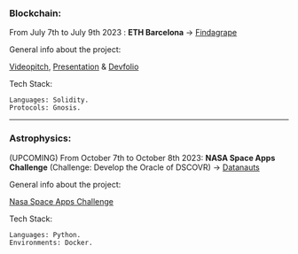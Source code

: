 ### Blockchain:

From July 7th to July 9th 2023 : **ETH Barcelona** -> [Findagrape](https://github.com/3bow/findagrape)

General info about the project:

[Videopitch](https://www.youtube.com/watch?v=Nz-BkP3CPdQ), [Presentation](https://file.notion.so/f/s/1a89924a-4044-4d97-b4b2-7b9dd725df9e/pitchdeck_findagrape.pdf?id=ea0623f5-18b0-47f0-8337-d6ebca16e6d5&table=block&spaceId=4221057f-d7bd-464f-9586-a4f84f92fbb5&expirationTimestamp=1696118400000&signature=Wo1M3XvFnlZEO6zwNrm9zwBM2rCfXxkZ8_iSHMezU8A&downloadName=pitchdeck_findagrape.pdf) & [Devfolio](https://devfolio.co/projects/findagrape-cdf4)

Tech Stack:

	Languages: Solidity.
	Protocols: Gnosis.

___

### Astrophysics:

(UPCOMING) From October 7th to October 8th 2023: **NASA Space Apps Challenge** (Challenge: Develop the Oracle of DSCOVR) -> [Datanauts](https://github.com/bavba/Datanauts)


General info about the project:

[Nasa Space Apps Challenge](https://www.spaceappschallenge.org/2023/find-a-team/nasa-vemos-el-sol/)

Tech Stack:
	
	Languages: Python.
	Environments: Docker.
